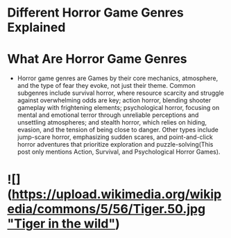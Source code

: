 # Different Horror Game Genres Explained
# What Are Horror Game Genres
- Horror game genres are Games by their core mechanics, atmosphere, and the type of fear they evoke, not just their theme. Common subgenres include survival horror, where resource scarcity and struggle against overwhelming odds are key; action horror, blending shooter gameplay with frightening elements; psychological horror, focusing on mental and emotional terror through unreliable perceptions and unsettling atmospheres; and stealth horror, which relies on hiding, evasion, and the tension of being close to danger. Other types include jump-scare horror, emphasizing sudden scares, and point-and-click horror adventures that prioritize exploration and puzzle-solving(This post only mentions Action, Survival, and Psychological Horror Games).

# ![]([https://upload.wikimedia.org/wikipedia/commons/5/56/Tiger.50.jpg "Tiger in the wild"](https://i.redd.it/nemtsi7bmp6f1.jpeg))
